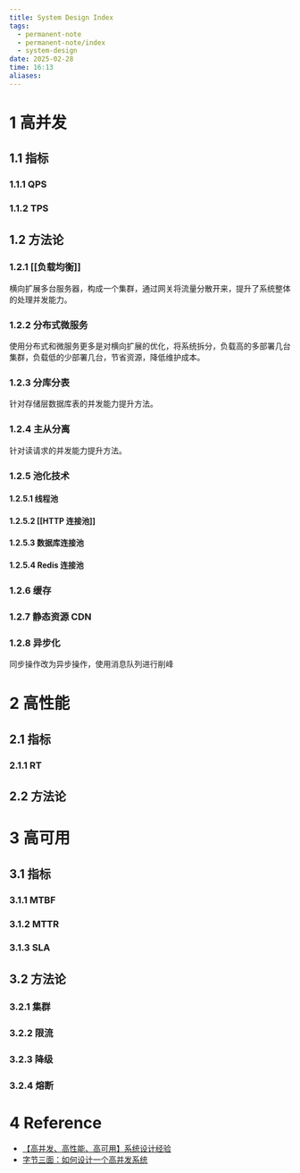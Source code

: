 ```yaml
---
title: System Design Index
tags:
  - permanent-note
  - permanent-note/index
  - system-design
date: 2025-02-28
time: 16:13
aliases:
---
```


# 1 高并发

## 1.1 指标

### 1.1.1 QPS

### 1.1.2 TPS

## 1.2 方法论

### 1.2.1 [[负载均衡]]

横向扩展多台服务器，构成一个集群，通过网关将流量分散开来，提升了系统整体的处理并发能力。

### 1.2.2 分布式微服务

使用分布式和微服务更多是对横向扩展的优化，将系统拆分，负载高的多部署几台集群，负载低的少部署几台，节省资源，降低维护成本。

### 1.2.3 分库分表

针对存储层数据库表的并发能力提升方法。

### 1.2.4 主从分离

针对读请求的并发能力提升方法。

### 1.2.5 池化技术

#### 1.2.5.1 线程池

#### 1.2.5.2 [[HTTP 连接池]]

#### 1.2.5.3 数据库连接池

#### 1.2.5.4 Redis 连接池

### 1.2.6 缓存

### 1.2.7 静态资源 CDN

### 1.2.8 异步化

同步操作改为异步操作，使用消息队列进行削峰

# 2 高性能

## 2.1 指标

### 2.1.1 RT

## 2.2 方法论

# 3 高可用

## 3.1 指标

### 3.1.1 MTBF

### 3.1.2 MTTR

### 3.1.3 SLA

## 3.2 方法论

### 3.2.1 集群

### 3.2.2 限流

### 3.2.3 降级

### 3.2.4 熔断

# 4 Reference
* [【高并发、高性能、高可用】系统设计经验](【高并发、高性能、高可用】系统设计经验.md)
* [字节三面：如何设计一个高并发系统](字节三面：如何设计一个高并发系统.md)